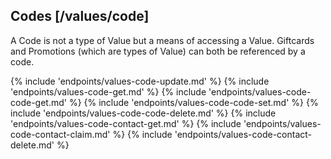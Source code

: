 ## Codes [/values/code]

A Code is not a type of Value but a means of accessing a Value.  Giftcards and Promotions (which are types of Value) can both be referenced by a code.  

{% include 'endpoints/values-code-update.md' %}
{% include 'endpoints/values-code-get.md' %}
{% include 'endpoints/values-code-code-get.md' %}
{% include 'endpoints/values-code-code-set.md' %}
{% include 'endpoints/values-code-code-delete.md' %}
{% include 'endpoints/values-code-contact-get.md' %}
{% include 'endpoints/values-code-contact-claim.md' %}
{% include 'endpoints/values-code-contact-delete.md' %}
